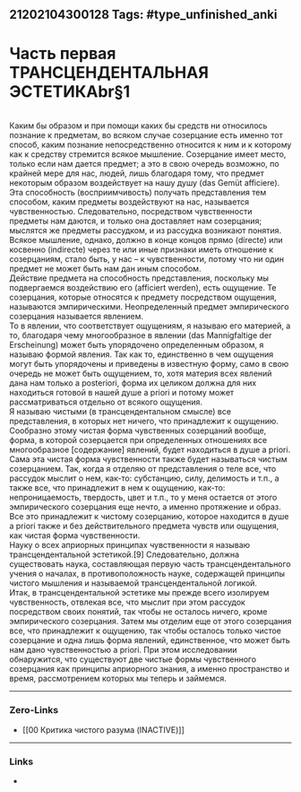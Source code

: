 21202104300128
Tags: #type_unfinished_anki 
---
# Часть первая ТРАНСЦЕНДЕНТАЛЬНАЯ ЭСТЕТИКАbr§1

<br>    Каким бы образом и при помощи каких бы средств ни относилось познание к предметам, во всяком случае созерцание есть именно тот способ, каким познание непосредственно относится к ним и к которому как к средству стремится всякое мышление. Созерцание имеет место, только если нам дается предмет; а это в свою очередь возможно, по крайней мере для нас, людей, лишь благодаря тому, что предмет некоторым образом воздействует на нашу душу (das Gemüt afficiere). Эта способность (восприимчивость) получать представления тем способом, каким предметы воздействуют на нас, называется чувственностью. Следовательно, посредством чувственности предметы нам даются, и только она доставляет нам созерцания; мыслятся же предметы рассудком, и из рассудка возникают понятия. Всякое мышление, однако, должно в конце концов прямо (directe) или косвенно (indirecte) через те или иные признаки иметь отношение к созерцаниям, стало быть, у нас – к чувственности, потому что ни один предмет не может быть нам дан иным способом.<br>Действие предмета на способность представления, поскольку мы подвергаемся воздействию его (afficiert werden), есть ощущение. Те созерцания, которые относятся к предмету посредством ощущения, называются эмпирическими. Неопределенный предмет эмпирического созерцания называется явлением.<br>То в явлении, что соответствует ощущениям, я называю его материей, а то, благодаря чему многообразное в явлении (das Mannigfaltige der Erscheinung) может быть упорядочено определенным образом, я называю формой явления. Так как то, единственно в чем ощущения могут быть упорядочены и приведены в известную форму, само в свою очередь не может быть ощущением, то, хотя материя всех явлений дана нам только а posteriori, форма их целиком должна для них находиться готовой в нашей душе а priori и потому может рассматриваться отдельно от всякого ощущения.<br>Я называю чистыми (в трансцендентальном смысле) все представления, в которых нет ничего, что принадлежит к ощущению. Сообразно этому чистая форма чувственных созерцаний вообще, форма, в которой созерцается при определенных отношениях все многообразное [содержание] явлений, будет находиться в душе а priori. Сама эта чистая форма чувственности также будет называться чистым созерцанием. Так, когда я отделяю от представления о теле все, что рассудок мыслит о нем, как-то: субстанцию, силу, делимость и т.п., а также все, что принадлежит в нем к ощущению, как-то: непроницаемость, твердость, цвет и т.п., то у меня остается от этого эмпирического созерцания еще нечто, а именно протяжение и образ. Все это принадлежит к чистому созерцанию, которое находится в душе а priori также и без действительного предмета чувств или ощущения, как чистая форма чувственности.<br>Науку о всех априорных принципах чувственности я называю трансцендентальной эстетикой.[9] Следовательно, должна существовать наука, составляющая первую часть трансцендентального учения о началах, в противоположность науке, содержащей принципы чистого мышления и называемой трансцендентальной логикой.<br>Итак, в трансцендентальной эстетике мы прежде всего изолируем чувственность, отвлекая все, что мыслит при этом рассудок посредством своих понятий, так чтобы не осталось ничего, кроме эмпирического созерцания. Затем мы отделим еще от этого созерцания все, что принадлежит к ощущению, так чтобы осталось только чистое созерцание и одна лишь форма явлений, единственное, что может быть нам дано чувственностью а priori. При этом исследовании обнаружится, что существуют две чистые формы чувственного созерцания как принципы априорного знания, а именно пространство и время, рассмотрением которых мы теперь и займемся.

---
### Zero-Links
- [[00 Критика чистого разума (INACTIVE)]]
---
### Links
-